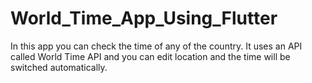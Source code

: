 # World_Time_App_Using_Flutter

In this app you can check the time of any of the country. 
It uses an API called World Time API and you can edit location and the time will be switched automatically.

